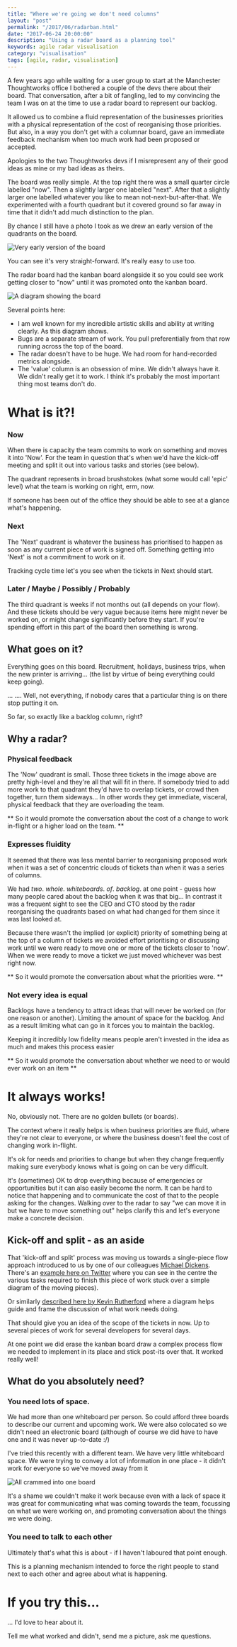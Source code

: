 ```yaml
---
title: "Where we're going we don't need columns" 
layout: "post" 
permalink: "/2017/06/radarban.html" 
date: "2017-06-24 20:00:00"
description: "Using a radar board as a planning tool"
keywords: agile radar visualisation
category: "visualisation"
tags: [agile, radar, visualisation]
---
```


A few years ago while waiting for a user group to start at the Manchester Thoughtworks office I bothered a couple of the devs there about their board. That conversation, after a bit of fangling, led to my convincing the team I was on at the time to use a radar board to represent our backlog.

It allowed us to combine a fluid representation of the businesses priorities with a physical representation of the cost of reorganising those priorities. But also, in a way you don't get with a columnar board, gave an immediate feedback mechanism when too much work had been proposed or accepted.

Apologies to the two Thoughtworks devs if I misrepresent any of their good ideas as mine or my bad ideas as theirs.

<!--more-->

The board was really simple. At the top right there was a small quarter circle labelled "now". Then a slightly larger one labelled "next". After that a slightly larger one labelled whatever you like to mean not-next-but-after-that. We experimented with a fourth quadrant but it covered ground so far away in time that it didn't add much distinction to the plan.

By chance I still have a photo I took as we drew an early version of the quadrants on the board.

![Very early version of the board](/images/radar.jpg)

You can see it's very straight-forward. It's really easy to use too.

The radar board had the kanban board alongside it so you could see work getting closer to "now" until it was promoted onto the kanban board.

![A diagram showing the board](/images/ideal-board.jpg)

Several points here:

 * I am well known for my incredible artistic skills and ability at writing clearly. As this diagram shows.
 * Bugs are a separate stream of work. You pull preferentially from that row running across the top of the board.
 * The radar doesn't have to be huge. We had room for hand-recorded metrics alongside.
 * The 'value' column is an obsession of mine. We didn't always have it. We didn't really get it to work. I think it's probably the most important thing most teams don't do.

# What is it?!

### Now

When there is capacity the team commits to work on something and moves it into 'Now'. For the team in question that's when we'd have the kick-off meeting and split it out into various tasks and stories (see below). 

The quadrant represents in broad brushstokes (what some would call 'epic' level) what the team is working on right, erm, now. 

If someone has been out of the office they should be able to see at a glance what's happening.

### Next

The 'Next' quadrant is whatever the business has prioritised to happen as soon as any current piece of work is signed off. Something getting into 'Next' is not a commitment to work on it.

Tracking cycle time let's you see when the tickets in Next should start.

### Later / Maybe / Possibly / Probably

The third quadrant is weeks if not months out (all depends on your flow). And these tickets should be very vague because items here might never be worked on, or might change significantly before they start. If you're spending effort in this part of the board then something is wrong.

## What goes on it?

Everything goes on this board. Recruitment, holidays, business trips, when the new printer is arriving... (the list by virtue of being everything could keep going). 

... .... Well, not everything, if nobody cares that a particular thing is on there stop putting it on. 

So far, so exactly like a backlog column, right?

## Why a radar?

### Physical feedback

The 'Now' quadrant is small. Those three tickets in the image above are pretty high-level and they're all that will fit in there. If somebody tried to add more work to that quadrant they'd have to overlap tickets, or crowd then together, turn them sideways... In other words they get immediate, visceral, physical feedback that they are overloading the team. 

** So it would promote the conversation about the cost of a change to work in-flight or a higher load on the team. **

### Expresses fluidity

It seemed that there was less mental barrier to reorganising proposed work when it was a set of concentric clouds of tickets than when it was a series of columns. 

We had _two_. _whole_. _whiteboards_. _of_. _backlog_. at one point - guess how many people cared about the backlog when it was that big... In contrast it was a frequent sight to see the CEO and CTO stood by the radar reorganising the quadrants based on what had changed for them since it was last looked at.

Because there wasn't the implied (or explicit) priority of something being at the top of a column of tickets we avoided effort prioritising or discussing work until we were ready to move one or more of the tickets closer to 'now'. When we were ready to move a ticket we just moved whichever was best right now.

** So it would promote the conversation about what the priorities were. **

### Not every idea is equal

Backlogs have a tendency to attract ideas that will never be worked on (for one reason or another). Limiting the amount of space for the backlog. And as a result limiting what can go in it forces you to maintain the backlog. 

Keeping it incredibly low fidelity means people aren't invested in the idea as much and makes this process easier

** So it would promote the conversation about whether we need to or would ever work on an item **

# It always works!

No, obviously not. There are no golden bullets (or boards).

The context where it really helps is when business priorities are fluid, where they're not clear to everyone, or where the business doesn't feel the cost of changing work in-flight.

It's ok for needs and priorities to change but when they change frequently making sure everybody knows what is going on can be very difficult. 

It's (sometimes) OK to drop everything because of emergencies or opportunities but it can also easily become the norm. It can be hard to notice that happening and to communicate the cost of that to the people asking for the changes. Walking over to the radar to say "we can move it in but we have to move something out" helps clarify this and let's everyone make a concrete decision.

## Kick-off and split - as an aside

That 'kick-off and split' process was moving us towards a single-piece flow approach introduced to us by one of our colleagues [Michael Dickens](https://twitter.com/quezlatch). There's an [example here on Twitter](https://twitter.com/andylongshaw/status/788775269788155904) where you can see in the centre the various tasks required to finish this piece of work stuck over a simple diagram of the moving pieces). 

Or similarly [described here by Kevin Rutherford](https://silkandspinach.net/2017/01/18/evolving-the-kanban-board/) where a diagram helps guide and frame the discussion of what work needs doing.

That should give you an idea of the scope of the tickets in now. Up to several pieces of work for several developers for several days.

At one point we did erase the kanban board draw a complex process flow we needed to implement in its place and stick post-its over that. It worked really well!

## What do you absolutely need?

### You need lots of space. 

We had more than one whiteboard per person. So could afford three boards to describe our current and upcoming work. We were also colocated so we didn't need an electronic board (although of course we did have to have one and it was never up-to-date :/)

I've tried this recently with a different team. We have very little whiteboard space. We were trying to convey a lot of information in one place - it didn't work for everyone so we've moved away from it 

![All crammed into one board](/images/one-board.jpg)

It's a shame we couldn't make it work because even with a lack of space it was great for communicating what was coming towards the team, focussing on what we were working on, and promoting conversation about the things we were doing.

### You need to talk to each other

Ultimately that's what this is about - if I haven't laboured that point enough.

This is a planning mechanism intended to force the right people to stand next to each other and agree about what is happening.

# If you try this...

... I'd love to hear about it.

Tell me what worked and didn't, send me a picture, ask me questions.

